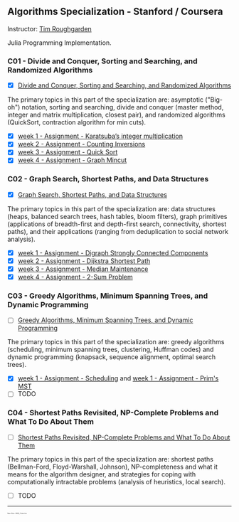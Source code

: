 ## Algorithms Specialization - Stanford / Coursera
Instructor: [Tim Roughgarden](https://www.coursera.org/instructor/~768)  

Julia Programming Implementation.

### C01 - Divide and Conquer, Sorting and Searching, and Randomized Algorithms
 - [X] [Divide and Conquer, Sorting and Searching, and Randomized Algorithms](https://www.coursera.org/learn/algorithms-divide-conquer)

The primary topics in this part of the specialization are: asymptotic ("Big-oh") notation, sorting and searching, divide and conquer (master method, integer and matrix multiplication, closest pair), and randomized algorithms (QuickSort, contraction algorithm for min cuts).

 - [X] [week 1 - Assignment - Karatsuba’s integer multiplication](https://github.com/pascal-p/julia-exercism/blob/master/Algo/01-karatsuba-int-mult/README.md)  
 - [X] [week 2 - Assignment - Counting Inversions](https://github.com/pascal-p/julia-exercism/blob/master/Algo/02-counting-inversions/README.md)  
 - [X] [week 3 - Assignment - Quick Sort](https://github.com/pascal-p/julia-exercism/blob/master/Algo/03-quick-sort/README.md)  
 - [X] [week 4 - Assignment - Graph Mincut](https://github.com/pascal-p/julia-exercism/blob/master/Algo/05-graph-mincut/README.md)  

### C02 - Graph Search, Shortest Paths, and Data Structures
 - [X] [Graph Search, Shortest Paths, and Data Structures](https://www.coursera.org/learn/algorithms-graphs-data-structures)

The primary topics in this part of the specialization are: data structures (heaps, balanced search trees, hash tables, bloom filters), graph primitives (applications of breadth-first and depth-first search, connectivity, shortest paths), and their applications (ranging from deduplication to social network analysis).
    
 - [X] [week 1 - Assignment - Digraph Strongly Connected Components](https://github.com/pascal-p/julia-exercism/blob/master/Algo/06-digraph-scc/README.md)
 - [X] [week 2 - Assignment - Dijkstra Shortest Path](https://github.com/pascal-p/julia-exercism/blob/master/Algo/07-dijkstra-sp/README.md)
 - [X] [week 3 - Assignment - Median Maintenance](https://github.com/pascal-p/julia-exercism/tree/master/Algo/08-median-maintenance/README.md)
 - [X] [week 4 - Assignment - 2-Sum Problem](https://github.com/pascal-p/julia-exercism/tree/master/Algo/12-2-sum)

### C03 - Greedy Algorithms, Minimum Spanning Trees, and Dynamic Programming
 - [ ] [Greedy Algorithms, Minimum Spanning Trees, and Dynamic Programming](https://www.coursera.org/learn/algorithms-greedy)

The primary topics in this part of the specialization are: greedy algorithms (scheduling, minimum spanning trees, clustering, Huffman codes) and dynamic programming (knapsack, sequence alignment, optimal search trees).

  - [X] [week 1 - Assignment - Scheduling](https://github.com/pascal-p/julia-exercism/blob/master/Algo/13-1-greedy-alg_scheduling/README.md) and [week 1 - Assignment - Prim's MST](https://github.com/pascal-p/julia-exercism/blob/master/Algo/13-2-greedy-prim_mst/README.md)
  - [ ] TODO  

### C04 - Shortest Paths Revisited, NP-Complete Problems and What To Do About Them
 - [ ] [Shortest Paths Revisited, NP-Complete Problems and What To Do About Them](https://www.coursera.org/learn/algorithms-npcomplete)

The primary topics in this part of the specialization are: shortest paths (Bellman-Ford, Floyd-Warshall, Johnson), NP-completeness and what it means for the algorithm designer, and strategies for coping with computationally intractable problems (analysis of heuristics, local search).

  - [ ] TODO


<hr />
<p style="font-size:0.25em">Nov.-Dec. 2020, Corto Inc</p>
